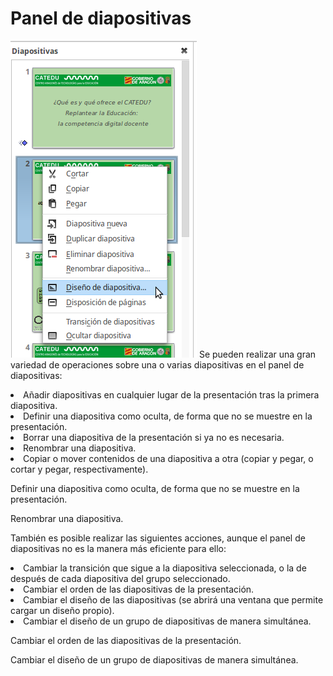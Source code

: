 
# Panel de diapositivas

![](img/Seleccion_344.png)
Se pueden realizar una gran variedad de operaciones sobre una o varias diapositivas en el panel de diapositivas:

<li>
Añadir diapositivas en cualquier lugar de la presentación tras la primera diapositiva.
</li>
<li>
Definir una diapositiva como oculta, de forma que no se muestre en la presentación.
</li>
<li>
Borrar una diapositiva de la presentación si ya no es necesaria.
</li>
<li>
Renombrar una diapositiva.
</li>
<li>
Copiar o mover contenidos de una diapositiva a otra (copiar y pegar, o cortar y pegar, respectivamente).
</li>

Definir una diapositiva como oculta, de forma que no se muestre en la presentación.

Renombrar una diapositiva.

También es posible realizar las siguientes acciones, aunque el panel de diapositivas no es la manera más eficiente para ello:

<li value="1">
Cambiar la transición que sigue a la diapositiva seleccionada, o la de después de cada diapositiva del grupo seleccionado.
</li>
<li>
Cambiar el orden de las diapositivas de la presentación.
</li>
<li>
Cambiar el diseño de las diapositivas (se abrirá una ventana que permite cargar un diseño propio).
</li>
<li>
Cambiar el diseño de un grupo de diapositivas de manera simultánea.
</li>

Cambiar el orden de las diapositivas de la presentación.

Cambiar el diseño de un grupo de diapositivas de manera simultánea.

